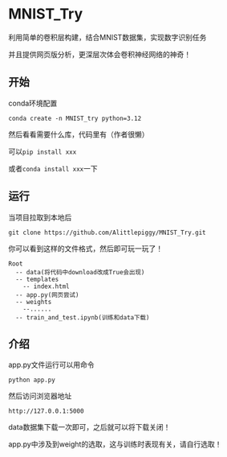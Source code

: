 # MNIST_Try
利用简单的卷积层构建，结合MNIST数据集，实现数字识别任务

并且提供网页版分析，更深层次体会卷积神经网络的神奇！

## 开始
conda环境配置

`conda create -n MNIST_try python=3.12`

然后看看需要什么库，代码里有（作者很懒）

可以`pip install xxx`

或者`conda install xxx`一下

## 运行

当项目拉取到本地后

`git clone https://github.com/Alittlepiggy/MNIST_Try.git`

你可以看到这样的文件格式，然后即可玩一玩了！

```
Root
  -- data(将代码中download改成True会出现)
  -- templates
    -- index.html
  -- app.py(网页尝试)
  -- weights
    --......
  -- train_and_test.ipynb(训练和data下载)
```
## 介绍

app.py文件运行可以用命令

`python app.py`

然后访问浏览器地址

`http://127.0.0.1:5000`

data数据集下载一次即可，之后就可以将下载关闭！

app.py中涉及到weight的选取，这与训练时表现有关，请自行选取！


